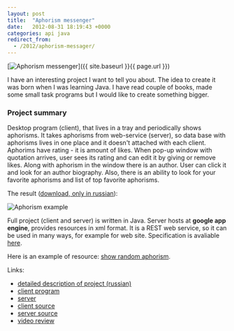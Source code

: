```yaml
---
layout: post
title:  "Aphorism messenger"
date:   2012-08-31 18:19:43 +0000
categories: api java
redirect_from:
  - /2012/aphorism-messager/
---
```


[![Aphorism messenger](/assets/posts/2012-08-31-aphorism-messenger/owl_48x48.png "Aphorism messenger")]({{ site.baseurl }}{{ page.url }})

I have an interesting project I want to tell you about. The idea to create it was born when I was learning Java. I have read couple of books, made some small task programs but I would like to create something bigger.
<!--more-->

### Project summary

Desktop program (client), that lives in a tray and periodically shows aphorisms. It takes aphorisms from web-service (server), so data base with aphorisms lives in one place and it doesn't attached with each client. Aphorims have rating - it is amount of likes. When pop-up window with quotation arrives, user sees its rating and can edit it by giving or remove likes. Along with aphorism in the window there is an author. User can click it and look for an author biography. Also, there is an ability to look for your favorite aphorisms and list of top favorite aphorisms.

The result ([download, only in russian](https://sourceforge.net/projects/bwtclient/)):

![Aphorism example](/assets/posts/2012-08-31-aphorism-messenger/just-aphorism.png, "Aphorism example")

Full project (client and server) is written in Java. Server hosts at **google app engine**, provides resources in xml format. It is a REST web service, so it can be used in many ways, for example for web site. Specification is avaliable [here](https://bestwisethoughts.appspot.com/).


Here is an example of resource: [show random aphorism](https://bestwisethoughts.appspot.com/1.0/thought/get/random).


Links:

- [detailed description of project (russian)](http://freehabr.ru/blog/gotome/2104.html)
- [client program](http://sourceforge.net/projects/bwtclient/)
- [server](http://bestwisethoughts.appspot.com/)
- [client source](http://sourceforge.net/p/bwtclient/code/)
- [server source](http://sourceforge.net/p/bwtserver/code/)
- [video review](http://www.youtube.com/watch?v=AIJywgQKatY)
